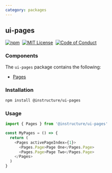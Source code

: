 ```yaml
---
category: packages
---
```


## ui-pages

[![npm][npm]][npm-url]&nbsp;
[![MIT License][license-badge]][license]&nbsp;
[![Code of Conduct][coc-badge]][coc]

### Components

The `ui-pages` package contains the following:

- [Pages](#Pages)

### Installation

```sh
npm install @instructure/ui-pages
```

### Usage

```js
import { Pages } from '@instructure/ui-pages'

const MyPages = () => {
  return (
    <Pages activePageIndex={1}>
      <Pages.Page>Page One</Pages.Page>
      <Pages.Page>Page Two</Pages.Page>
    </Pages>
  )
}
```

[npm]: https://img.shields.io/npm/v/@instructure/ui-pages.svg
[npm-url]: https://npmjs.com/package/@instructure/ui-pages
[license-badge]: https://img.shields.io/npm/l/instructure-ui.svg?style=flat-square
[license]: https://github.com/instructure/instructure-ui/blob/master/LICENSE
[coc-badge]: https://img.shields.io/badge/code%20of-conduct-ff69b4.svg?style=flat-square
[coc]: https://github.com/instructure/instructure-ui/blob/master/CODE_OF_CONDUCT.md
